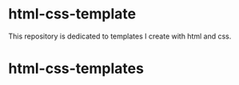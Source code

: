 # html-css-template
This repository is dedicated to templates I create with html and css.
# html-css-templates
